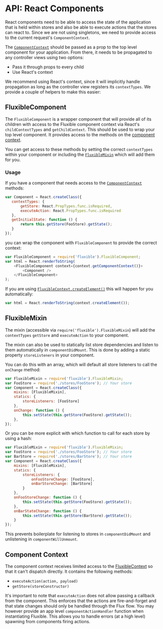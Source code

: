 # API: React Components

React components need to be able to access the state of the application that is held within stores and also be able to execute actions that the stores can react to. Since we are not using singletons, we need to provide access to the current request's `ComponentContext`.

The [`ComponentContext`](#component-context) should be passed as a prop to the top level component for your application. From there, it needs to be propagated to any controller views using two options:

 * Pass it through props to every child
 * Use React's context
 
We recommend using React's context, since it will implicitly handle propagation as long as the controller view registers its `contextTypes`. We provide a couple of helpers to make this easier: 

## FluxibleComponent

The `FluxibleComponent` is a wrapper component that will provide all of its children with access to the Fluxible component
context via React's `childContextTypes` and `getChildContext`. This should be used to wrap your top level component. It provides access to the methods on the [component context](#component-context).

 You can get access to these methods by setting the correct `contextTypes` within your component or including the [`FluxibleMixin`](Components.md#fluxiblemixin) which will add them for you.

### Usage

If you have a component that needs access to the [`ComponentContext`](#component-context) methods:

 ```js
var Component = React.createClass({
    contextTypes: {
        getStore: React.PropTypes.func.isRequired,
        executeAction: React.PropTypes.func.isRequired
    },
    getInitialState: function () {
        return this.getStore(FooStore).getState();
    }
});
```

you can wrap the component with `FluxibleComponent` to provide the correct context:

```js
var FluxibleComponent = require('fluxible').FluxibleComponent;
var html = React.renderToString(
    <FluxibleComponent context={context.getComponentContext()}>
        <Component />
    </FluxibleComponent>
);
```

If you are using [`FluxibleContext.createElement()`](FluxibleContext.md#createElementprops) this will happen for you automatically:

```js
var html = React.renderToString(context.createElement());
```

## FluxibleMixin

The mixin (accessible via `require('fluxible').FluxibleMixin`) will add the `contextTypes` `getStore` and `executeAction`
to your component.

The mixin can also be used to statically list store dependencies and listen to them automatically in `componentDidMount`. This is done by adding a static property `storeListeners` in your component.

You can do this with an array, which will default all store listeners to call the `onChange` method:

```js
var FluxibleMixin = require('fluxible').FluxibleMixin;
var FooStore = require('./stores/FooStore'); // Your store
var Component = React.createClass({
    mixins: [FluxibleMixin],
    statics: {
        storeListeners: [FooStore]
    },
    onChange: function () {
        this.setState(this.getStore(FooStore).getState());
    },
});
```

Or you can be more explicit with which function to call for each store by using a hash:

```js
var FluxibleMixin = require('fluxible').FluxibleMixin;
var FooStore = require('./stores/FooStore'); // Your store
var BarStore = require('./stores/BarStore'); // Your store
var Component = React.createClass({
    mixins: [FluxibleMixin],
    statics: {
        storeListeners: {
            onFooStoreChange: [FooStore],
            onBarStoreChange: [BarStore]
        }
    },
    onFooStoreChange: function () {
        this.setState(this.getStore(FooStore).getState());
    },
    onBarStateChange: function () {
        this.setState(this.getStore(BarStore).getState());
    }
});
```

This prevents boilerplate for listening to stores in `componentDidMount` and unlistening in `componentWillUnmount`.


## Component Context

The component context receives limited access to the [FluxibleContext](FluxibleContext.md) so that it can't dispatch directly. It contains the following methods:

 * `executeAction(action, payload)`
 * `getStore(storeConstructor)`
 
It's important to note that `executeAction` does not allow passing a callback from the component. This enforces that the actions are fire-and-forget and that state changes should only be handled through the Flux flow. You may however provide an app level `componentActionHandler` function when instantiating Fluxible. This allows you to handle errors (at a high level) spawning from components firing actions.
